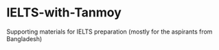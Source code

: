 # IELTS-with-Tanmoy
Supporting materials for IELTS preparation (mostly for the aspirants from Bangladesh)
